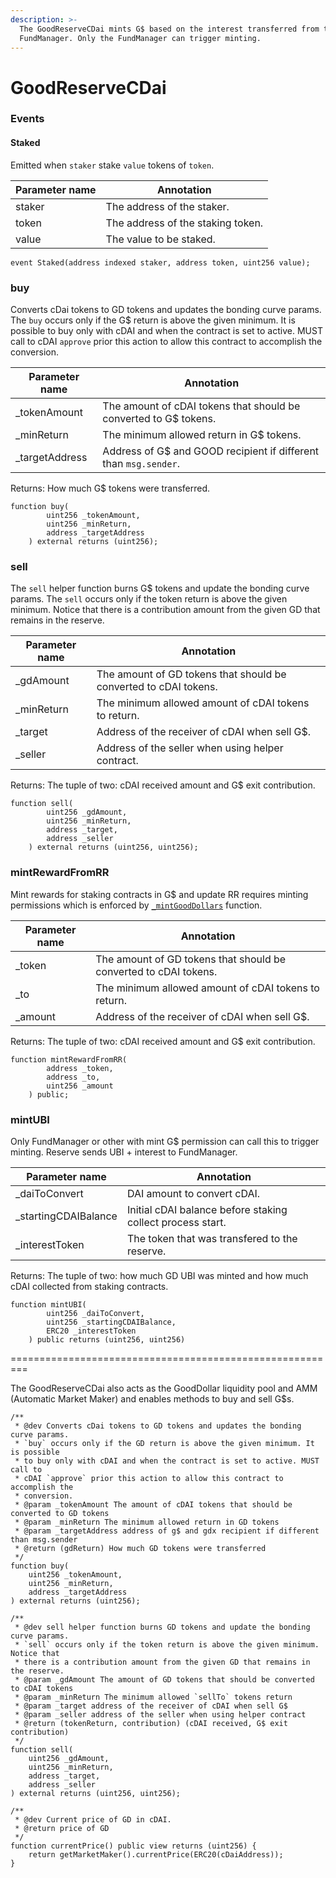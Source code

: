```yaml
---
description: >-
  The GoodReserveCDai mints G$ based on the interest transferred from the
  FundManager. Only the FundManager can trigger minting.
---
```


# GoodReserveCDai

### Events

#### Staked

Emitted when `staker` stake `value` tokens of `token`.

| Parameter name | Annotation                        |
| -------------- | --------------------------------- |
| staker         | The address of the staker.        |
| token          | The address of the staking token. |
| value          | The value to be staked.           |

```
event Staked(address indexed staker, address token, uint256 value);
```

### buy

Converts cDai tokens to GD tokens and updates the bonding curve params. The `buy` occurs only if the G$ return is above the given minimum. It is possible to buy only with cDAI and when the contract is set to active. MUST call to cDAI `approve` prior this action to allow this contract to accomplish the conversion.

| Parameter name  | Annotation                                                       |
| --------------- | ---------------------------------------------------------------- |
| \_tokenAmount   | The amount of cDAI tokens that should be converted to G$ tokens. |
| \_minReturn     | The minimum allowed return in G$ tokens.                         |
| \_targetAddress | Address of G$ and GOOD recipient if different than `msg.sender`. |

Returns: How much G$ tokens were transferred.

```
function buy(
		uint256 _tokenAmount,
		uint256 _minReturn,
		address _targetAddress
	) external returns (uint256);
```

### sell

The `sell` helper function burns G$ tokens and update the bonding curve params. The `sell` occurs only if the token return is above the given minimum. Notice that there is a contribution amount from the given GD that remains in the reserve.

| Parameter name | Annotation                                                       |
| -------------- | ---------------------------------------------------------------- |
| \_gdAmount     | The amount of GD tokens that should be converted to cDAI tokens. |
| \_minReturn    | The minimum allowed amount of cDAI tokens to return.             |
| \_target       | Address of the receiver of cDAI when sell G$.                    |
| \_seller       | Address of the seller when using helper contract.                |

Returns: The tuple of two: cDAI received amount and G$ exit contribution.

```
function sell(
		uint256 _gdAmount,
		uint256 _minReturn,
		address _target,
		address _seller
	) external returns (uint256, uint256);
```

### mintRewardFromRR

Mint rewards for staking contracts in G$ and update RR requires minting permissions which is enforced by [`_mintGoodDollars`](https://github.com/GoodDollar/GoodProtocol/blob/master/contracts/reserve/GoodReserveCDai.sol#L305) function.

| Parameter name | Annotation                                                       |
| -------------- | ---------------------------------------------------------------- |
| \_token        | The amount of GD tokens that should be converted to cDAI tokens. |
| \_to           | The minimum allowed amount of cDAI tokens to return.             |
| \_amount       | Address of the receiver of cDAI when sell G$.                    |

Returns: The tuple of two: cDAI received amount and G$ exit contribution.

```
function mintRewardFromRR(
		address _token,
		address _to,
		uint256 _amount
	) public;
```

### mintUBI

Only FundManager or other with mint G$ permission can call this to trigger minting. Reserve sends UBI + interest to FundManager.

| Parameter name        | Annotation                                                 |
| --------------------- | ---------------------------------------------------------- |
| \_daiToConvert        | DAI amount to convert cDAI.                                |
| \_startingCDAIBalance | Initial cDAI balance before staking collect process start. |
| \_interestToken       | The token that was transfered to the reserve.              |

Returns: The tuple of two: how much GD UBI was minted and how much cDAI collected from staking contracts.

```
function mintUBI(
		uint256 _daiToConvert,
		uint256 _startingCDAIBalance,
		ERC20 _interestToken
	) public returns (uint256, uint256)
```



\=========================================================

The GoodReserveCDai also acts as the GoodDollar liquidity pool and AMM (Automatic Market Maker) and enables methods to buy and sell G$s.

```
/**
 * @dev Converts cDai tokens to GD tokens and updates the bonding curve params.
 * `buy` occurs only if the GD return is above the given minimum. It is possible
 * to buy only with cDAI and when the contract is set to active. MUST call to
 * cDAI `approve` prior this action to allow this contract to accomplish the
 * conversion.
 * @param _tokenAmount The amount of cDAI tokens that should be converted to GD tokens
 * @param _minReturn The minimum allowed return in GD tokens
 * @param _targetAddress address of g$ and gdx recipient if different than msg.sender
 * @return (gdReturn) How much GD tokens were transferred
 */
function buy(
	uint256 _tokenAmount,
	uint256 _minReturn,
	address _targetAddress
) external returns (uint256);

/**
 * @dev sell helper function burns GD tokens and update the bonding curve params.
 * `sell` occurs only if the token return is above the given minimum. Notice that
 * there is a contribution amount from the given GD that remains in the reserve.
 * @param _gdAmount The amount of GD tokens that should be converted to cDAI tokens
 * @param _minReturn The minimum allowed `sellTo` tokens return
 * @param _target address of the receiver of cDAI when sell G$
 * @param _seller address of the seller when using helper contract
 * @return (tokenReturn, contribution) (cDAI received, G$ exit contribution)
 */
function sell(
	uint256 _gdAmount,
	uint256 _minReturn,
	address _target,
	address _seller
) external returns (uint256, uint256);

/**
 * @dev Current price of GD in cDAI.
 * @return price of GD
 */
function currentPrice() public view returns (uint256) {
	return getMarketMaker().currentPrice(ERC20(cDaiAddress));
}
```
